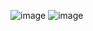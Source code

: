 ![image](https://github.com/PabloGomez10/ProyectoFinal-programacionBackend/assets/102038179/06eeceaf-5174-428c-844c-966298d0f66e)
![image](https://github.com/PabloGomez10/ProyectoFinal-programacionBackend/assets/102038179/1005bc0a-cfa5-4984-b425-57d6cf6b8eb5)
